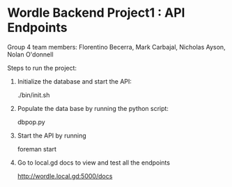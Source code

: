 # Wordle Backend Project1 : API Endpoints

Group 4 team members:
Florentino Becerra, Mark Carbajal, Nicholas Ayson, Nolan O'donnell

Steps to run the project:

1. Initialize the database and start the API:

   ./bin/init.sh

2. Populate the data base by running the python script:

   dbpop.py

3. Start the API by running

   foreman start

4. Go to local.gd docs to view and test all the endpoints

   http://wordle.local.gd:5000/docs





